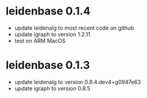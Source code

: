 # leidenbase 0.1.4

* update leidenalg to most recent code on github
* update igraph to version 1.2.11
* test on ARM MacOS


# leidenbase 0.1.3

* update leidenalg to version 0.8.4.dev4+g0947e63
* update igraph to version 0.8.5
